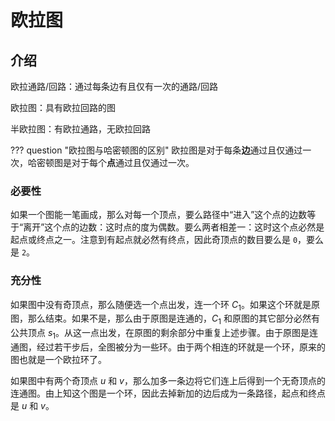 # 欧拉图

## 介绍

欧拉通路/回路：通过每条边有且仅有一次的通路/回路

欧拉图：具有欧拉回路的图

半欧拉图：有欧拉通路，无欧拉回路

??? question "欧拉图与哈密顿图的区别"
    欧拉图是对于每条**边**通过且仅通过一次，哈密顿图是对于每个**点**通过且仅通过一次。

### 必要性

如果一个图能一笔画成，那么对每一个顶点，要么路径中“进入”这个点的边数等于“离开”这个点的边数：这时点的度为偶数。要么两者相差一：这时这个点必然是起点或终点之一。注意到有起点就必然有终点，因此奇顶点的数目要么是 `0`，要么是 `2`。

### 充分性

如果图中没有奇顶点，那么随便选一个点出发，连一个环 $C_{1}$。如果这个环就是原图，那么结束。如果不是，那么由于原图是连通的，$C_{1}$ 和原图的其它部分必然有公共顶点 $s_{1}$。从这一点出发，在原图的剩余部分中重复上述步骤。由于原图是连通图，经过若干步后，全图被分为一些环。由于两个相连的环就是一个环，原来的图也就是一个欧拉环了。

如果图中有两个奇顶点 $u$ 和 $v$，那么加多一条边将它们连上后得到一个无奇顶点的连通图。由上知这个图是一个环，因此去掉新加的边后成为一条路径，起点和终点是 $u$ 和 $v$。
